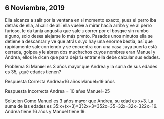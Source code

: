 ## 6 Noviembre, 2019 
Ella alcanza a salir por la ventana en el momento exacto, pues el perro iba detrás de ella, al salir de allí ella vuelve a mirar hacía arriba y ve al perro furioso, le da tanta angustia que sale a correr por el bosque sin rumbo alguno, solo desea alejarse lo más pronto. Pasados unos minutos ella se detiene a descansar y ve que atrás suyo hay una enorme bestia, así que rápidamente sale corriendo y se encuentra con una casa cuya puerta está cerrada, golpea y le abren dos muchachos cuyos nombres eran Manuel y Andrea, ellos le dicen que para dejarla entrar ella debe calcular sus edades.

Problema
Si Manuel es 3 años mayor que Andrea y la suma de sus edades es 35, ¿qué edades tienen?

Respuesta Correcta
Andrea=16 años Manuel=19 años

Respuesta Incorrecta
Andrea = 10 años Manuel=25

Solucion
Como Manuel es 3 años mayor que Andrea, su edad es x+3. La suma de las edades es 35:x+(x+3)=352x+3=352x=35−32x=32x=322x=16. Andrea tiene 16 años y Manuel tiene 19.
